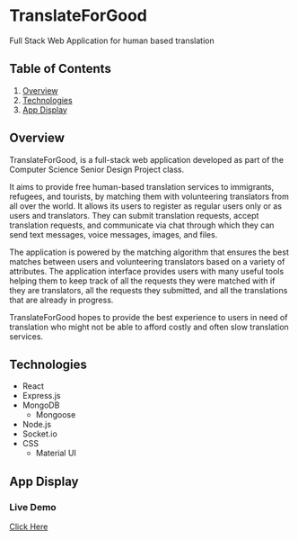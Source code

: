 # TranslateForGood
Full Stack Web Application for human based translation
## Table of Contents 
1. [Overview](#overview)
2. [Technologies](#technologies)
3. [App Display](#display)

<a name="overview"></a>
## Overview 
TranslateForGood, is a full-stack web application developed as part of the Computer Science Senior Design Project class. 

It aims to provide free human-based translation services to immigrants, refugees, and tourists, by matching them with volunteering translators from all over the world. It allows its users to register as regular users only or as users and translators. They can submit translation requests, accept translation requests, and communicate via chat through which they can send text messages, voice messages, images, and files. 

The application is powered by the matching algorithm that ensures the best matches between users and volunteering translators based on a variety of attributes. The application interface provides users with many useful tools helping them to keep track of all the requests they were matched with if they are translators, all the requests they submitted, and all the translations that are already in progress. 

TranslateForGood hopes to provide the best experience to users in need of translation who might not be able to afford costly and often slow translation services.


<a name="technologies"></a>
## Technologies
 * React
 * Express.js
 * MongoDB
    * Mongoose
 * Node.js
 * Socket.io
 * CSS
    * Material UI

<a name="display"></a>
## App Display
### Live Demo
[Click Here](https://translateforgood.herokuapp.com/)
